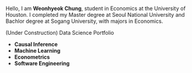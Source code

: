 ###
Hello, I am **Weonhyeok Chung**, student in Economics at the University of Houston. I completed my Master degree at Seoul National University and Bachlor degree at Sogang University, with majors in Economics. 

(Under Construction) Data Science Portfolio

- **Causal Inference**
- **Machine Learning**
- **Econometrics**
- **Software Engineering**
